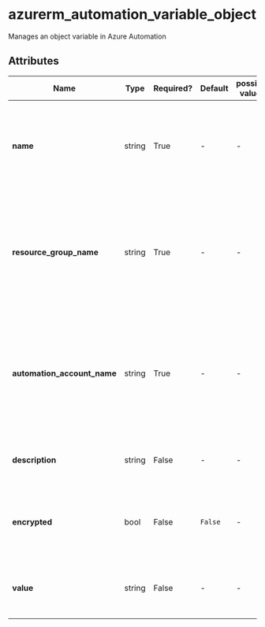 # azurerm_automation_variable_object

Manages an object variable in Azure Automation

## Attributes

| Name | Type | Required? | Default  | possible values | Description |
| ---- | ---- | --------- | -------- | ----------- | ----------- |
| **name** | string | True | -  |  -  | The name of the Automation Variable. Changing this forces a new resource to be created. | 
| **resource_group_name** | string | True | -  |  -  | The name of the resource group in which to create the Automation Variable. Changing this forces a new resource to be created. | 
| **automation_account_name** | string | True | -  |  -  | The name of the automation account in which the Variable is created. Changing this forces a new resource to be created. | 
| **description** | string | False | -  |  -  | The description of the Automation Variable. | 
| **encrypted** | bool | False | `False`  |  -  | Specifies if the Automation Variable is encrypted. Defaults to `false`. | 
| **value** | string | False | -  |  -  | The value of the Automation Variable as a `jsonencode()` string. | 

